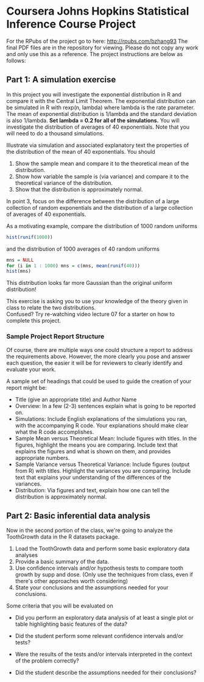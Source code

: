 # Coursera Johns Hopkins Statistical Inference Course Project

For the RPubs of the project go to here: http://rpubs.com/bzhang93
The final PDF files are in the repository for viewing. Please do not copy any work and only use this as a reference. 
The project instructions are below as follows:


## Part 1: A simulation exercise
In this project you will investigate the exponential distribution in R and compare it with the Central Limit Theorem. The exponential distribution can be simulated in R with rexp(n, lambda) where lambda is the rate parameter. The mean of exponential distribution is 1/lambda and the standard deviation is also 1/lambda. **Set lambda = 0.2 for all of the simulations.** You will investigate the distribution of averages of 40 exponentials. Note that you will need to do a thousand simulations.  

Illustrate via simulation and associated explanatory text the properties of the distribution of the mean of 40 exponentials.  You should  
1. Show the sample mean and compare it to the theoretical mean of the distribution.  
2. Show how variable the sample is (via variance) and compare it to the theoretical variance of the distribution.  
3. Show that the distribution is approximately normal.  

In point 3, focus on the difference between the distribution of a large collection of random exponentials and the distribution of a large collection of averages of 40 exponentials.   

As a motivating example, compare the distribution of 1000 random uniforms

```R
hist(runif(1000))
```

and the distribution of 1000 averages of 40 random uniforms  

```R
mns = NULL
for (i in 1 : 1000) mns = c(mns, mean(runif(40)))
hist(mns)
```

This distribution looks far more Gaussian than the original uniform distribution!  

This exercise is asking you to use your knowledge of the theory given in class to relate the two distributions.    
Confused?  Try re-watching video lecture 07 for a starter on how to complete this project.  

### Sample Project Report Structure

Of course, there are multiple ways one could structure a report to address the requirements above.  However, the more clearly you pose and answer each question, the easier it will be for reviewers to clearly identify and evaluate your work.  

A sample set of headings that could be used to guide the creation of your report might be:

* Title (give an appropriate title) and Author Name
* Overview: In a few (2-3) sentences explain what is going to be reported on.
* Simulations: Include English explanations of the simulations you ran, with the accompanying R code. Your explanations should make clear what the R code accomplishes.
* Sample Mean versus Theoretical Mean: Include figures with titles. In the figures, highlight the means you are comparing. Include text that explains the figures and what is shown on them, and provides appropriate numbers.
* Sample Variance versus Theoretical Variance: Include figures (output from R) with titles. Highlight the variances you are comparing. Include text that explains your understanding of the differences of the variances.
* Distribution: Via figures and text, explain how one can tell the distribution is approximately normal.

## Part 2: Basic inferential data analysis
Now in the second portion of the class, we're going to analyze the ToothGrowth data in the R datasets package.   

1. Load the ToothGrowth data and perform some basic exploratory data analyses 
2. Provide a basic summary of the data.
3. Use confidence intervals and/or hypothesis tests to compare tooth growth by supp and dose. (Only use the techniques from class, even if there's other approaches worth considering)
4. State your conclusions and the assumptions needed for your conclusions.   

Some criteria that you will be evaluated on  

* Did you  perform an exploratory data analysis of at least a single plot or table highlighting basic features of the data?
* Did the student perform some relevant confidence intervals and/or tests?  

* Were the results of the tests and/or intervals interpreted in the context of the problem correctly?   

* Did the student describe the assumptions needed for their conclusions?
